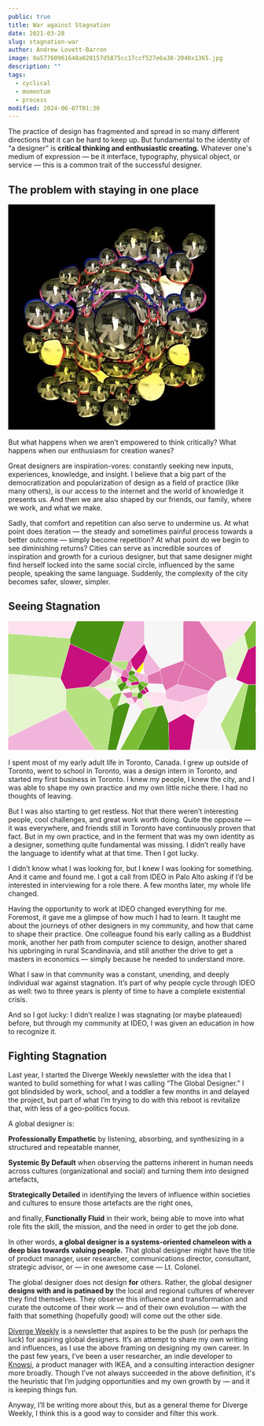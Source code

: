```yaml
---
public: true
title: War against Stagnation
date: 2021-03-28
slug: stagnation-war
author: Andrew Lovett-Barron
image: 0a57760961648a020157d5875cc17ccf527e6a38-2048x1365.jpg
description: ""
tags:
  - cyclical
  - momentum
  - process
modified: 2024-06-07T01:30
---
```


The practice of design has fragmented and spread in so many different directions that it can be hard to keep up. But fundamental to the identity of “a designer” is **critical thinking **and** enthusiastic creating.** Whatever one's medium of expression — be it interface, typography, physical object, or service — this is a common trait of the successful designer.

## **The problem with staying in one place**

![](../_assets/020ec1cdb611beedc97880417caa9886b61384ff-421x457.jpg)

But what happens when we aren’t empowered to think critically? What happens when our enthusiasm for creation wanes?

Great designers are inspiration-vores: constantly seeking new inputs, experiences, knowledge, and insight. I believe that a big part of the democratization and popularization of design as a field of practice (like many others), is our access to the internet and the world of knowledge it presents us. And then we are also shaped by our friends, our family, where we work, and what we make.

Sadly, that comfort and repetition can also serve to undermine us. At what point does iteration — the steady and sometimes painful process towards a better outcome — simply become repetition? At what point do we begin to see diminishing returns? Cities can serve as incredible sources of inspiration and growth for a curious designer, but that same designer might find herself locked into the same social circle, influenced by the same people, speaking the same language. Suddenly, the complexity of the city becomes safer, slower, simpler.

## **Seeing Stagnation**

![](../_assets/e10be1b8bc7030359b64859df2489c6e1b48c463-953x493.gif)

I spent most of my early adult life in Toronto, Canada. I grew up outside of Toronto, went to school in Toronto, was a design intern in Toronto, and started my first business in Toronto. I knew my people, I knew the city, and I was able to shape my own practice and my own little niche there. I had no thoughts of leaving.

But I was also starting to get restless. Not that there weren’t interesting people, cool challenges, and great work worth doing. Quite the opposite — it was everywhere, and friends still in Toronto have continuously proven that fact. But in my own practice, and in the ferment that was my own identity as a designer, something quite fundamental was missing. I didn’t really have the language to identify what at that time. Then I got lucky.

I didn’t know what I was looking for, but I knew I was looking for something. And it came and found me. I got a call from IDEO in Palo Alto asking if I’d be interested in interviewing for a role there. A few months later, my whole life changed.

Having the opportunity to work at IDEO changed everything for me. Foremost, it gave me a glimpse of how much I had to learn. It taught me about the journeys of other designers in my community, and how that came to shape their practice. One colleague found his early calling as a Buddhist monk, another her path from computer science to design, another shared his upbringing in rural Scandinavia, and still another the drive to get a masters in economics — simply because he needed to understand more.

What I saw in that community was a constant, unending, and deeply individual war against stagnation. It’s part of why people cycle through IDEO as well: two to three years is plenty of time to have a complete existential crisis.

And so I got lucky: I didn’t realize I was stagnating (or maybe plateaued) before, but through my community at IDEO, I was given an education in how to recognize it.

## **Fighting Stagnation**

Last year, I started the Diverge Weekly newsletter with the idea that I wanted to build something for what I was calling “The Global Designer.” I got blindsided by work, school, and a toddler a few months in and delayed the project, but part of what I’m trying to do with this reboot is revitalize that, with less of a geo-politics focus.

A global designer is:

**Professionally Empathetic** by listening, absorbing, and synthesizing in a structured and repeatable manner,

**Systemic By Default** when observing the patterns inherent in human needs across cultures (organizational and social) and turning them into designed artefacts,

**Strategically Detailed** in identifying the levers of influence within societies and cultures to ensure those artefacts are the right ones,

and finally, **Functionally Fluid** in their work, being able to move into what role fits the skill, the mission, and the need in order to get the job done.

In other words, **a global designer is a systems-oriented chameleon with a deep bias towards valuing people.** That global designer might have the title of product manager, user researcher, communications director, consultant, strategic advisor, or — in one awesome case — Lt. Colonel.

The global designer does not design **for** others. Rather, the global designer **designs with and is patinaed by** the local and regional cultures of wherever they find themselves. They observe this influence and transformation and curate the outcome of their work — and of their own evolution — with the faith that something (hopefully good) will come out the other side.

[Diverge Weekly](https://divergeweekly.com) is a newsletter that aspires to be the push (or perhaps the luck) for aspiring global designers. It’s an attempt to share my own writing and influences, as I use the above framing on designing my own career. In the past few years, I’ve been a user researcher, an indie developer to [Knowsi](https://knowsi.com), a product manager with IKEA, and a consulting interaction designer more broadly. Though I’ve not always succeeded in the above definition, it's the heuristic that I’m judging opportunities and my own growth by — and it is keeping things fun.

Anyway, I’ll be writing more about this, but as a general theme for Diverge Weekly, I think this is a good way to consider and filter this work.
